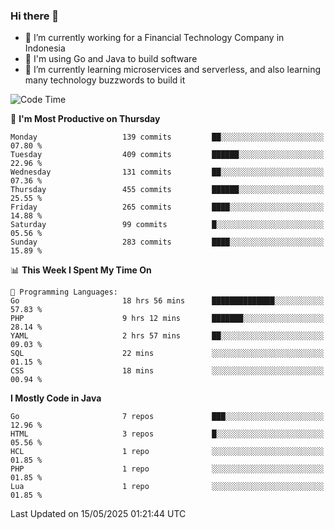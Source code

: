 ### Hi there 👋

<!--
**mazzama/mazzama** is a ✨ _special_ ✨ repository because its `README.md` (this file) appears on your GitHub profile.

Here are some ideas to get you started:

- 🔭 I’m currently working on ...
- 🌱 I’m currently learning ...
- 👯 I’m looking to collaborate on ...
- 🤔 I’m looking for help with ...
- 💬 Ask me about ...
- 📫 How to reach me: ...
- 😄 Pronouns: ...
- ⚡ Fun fact: ...
-->

- 🔭 I’m currently working for a Financial Technology Company in Indonesia
- :gun: I'm using Go and Java to build software
- 🌱 I’m currently learning microservices and serverless, and also learning many technology buzzwords to build it

<!--START_SECTION:waka-->
![Code Time](http://img.shields.io/badge/Code%20Time-3%2C912%20hrs%2044%20mins-blue)

📅 **I'm Most Productive on Thursday** 

```text
Monday                   139 commits         ██░░░░░░░░░░░░░░░░░░░░░░░   07.80 % 
Tuesday                  409 commits         ██████░░░░░░░░░░░░░░░░░░░   22.96 % 
Wednesday                131 commits         ██░░░░░░░░░░░░░░░░░░░░░░░   07.36 % 
Thursday                 455 commits         ██████░░░░░░░░░░░░░░░░░░░   25.55 % 
Friday                   265 commits         ████░░░░░░░░░░░░░░░░░░░░░   14.88 % 
Saturday                 99 commits          █░░░░░░░░░░░░░░░░░░░░░░░░   05.56 % 
Sunday                   283 commits         ████░░░░░░░░░░░░░░░░░░░░░   15.89 % 
```


📊 **This Week I Spent My Time On** 

```text
💬 Programming Languages: 
Go                       18 hrs 56 mins      ██████████████░░░░░░░░░░░   57.83 % 
PHP                      9 hrs 12 mins       ███████░░░░░░░░░░░░░░░░░░   28.14 % 
YAML                     2 hrs 57 mins       ██░░░░░░░░░░░░░░░░░░░░░░░   09.03 % 
SQL                      22 mins             ░░░░░░░░░░░░░░░░░░░░░░░░░   01.15 % 
CSS                      18 mins             ░░░░░░░░░░░░░░░░░░░░░░░░░   00.94 % 
```

**I Mostly Code in Java** 

```text
Go                       7 repos             ███░░░░░░░░░░░░░░░░░░░░░░   12.96 % 
HTML                     3 repos             █░░░░░░░░░░░░░░░░░░░░░░░░   05.56 % 
HCL                      1 repo              ░░░░░░░░░░░░░░░░░░░░░░░░░   01.85 % 
PHP                      1 repo              ░░░░░░░░░░░░░░░░░░░░░░░░░   01.85 % 
Lua                      1 repo              ░░░░░░░░░░░░░░░░░░░░░░░░░   01.85 % 
```




 Last Updated on 15/05/2025 01:21:44 UTC
<!--END_SECTION:waka-->
